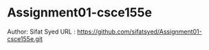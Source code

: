 # Assignment01-csce155e
Author: Sifat Syed
URL : https://github.com/sifatsyed/Assignment01-csce155e.git

